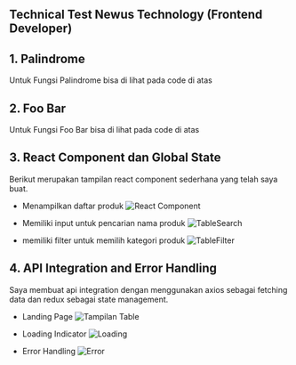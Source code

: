 ## Technical Test Newus Technology (Frontend Developer)
## 1. Palindrome
   Untuk Fungsi Palindrome bisa di lihat pada code di atas
## 2. Foo Bar
   Untuk Fungsi Foo Bar bisa di lihat pada code di atas
## 3. React Component dan Global State
   Berikut merupakan tampilan react component sederhana yang telah saya buat. 
   - Menampilkan daftar produk
     ![React Component](https://github.com/user-attachments/assets/4323206f-16cb-4efd-9ca0-4c33b130230d)

   - Memiliki input untuk pencarian nama produk
     ![TableSearch](https://github.com/user-attachments/assets/eea341e7-7743-4d74-8cbf-dd332ee9d7ad)

   - memiliki filter untuk memilih kategori produk
     ![TableFilter](https://github.com/user-attachments/assets/6645d1a1-6877-4027-af52-61f9fbe8554b)

## 4. API Integration and Error Handling
   Saya membuat api integration dengan menggunakan axios sebagai fetching data dan redux sebagai state management.
   - Landing Page
     ![Tampilan Table](https://github.com/user-attachments/assets/ce8aa3ea-77f1-4e23-9f0c-cdc82a5ef435)

   - Loading Indicator
     ![Loading](https://github.com/user-attachments/assets/46a26ea3-43c3-4608-a6e0-a777e6275f2a)

   - Error Handling
     ![Error](https://github.com/user-attachments/assets/2c655978-47a9-4ada-b906-47b8664b97ab)

